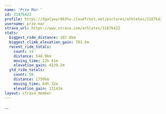 ```yaml
---
name: 'Prze Mar '
id: 31876422
profile: https://dgalywyr863hv.cloudfront.net/pictures/athletes/31876422/22548952/2/large.jpg
username: prze-mar
strava_url: https://www.strava.com/athletes/31876422
stats:
  biggest_ride_distance: 107.8km
  biggest_climb_elevation_gain: 701.6m
  recent_ride_totals:
    count: 14
    distance: 548.9km
    moving_time: 22h 41m
    elevation_gain: 4229.2m
  ytd_ride_totals:
    count: 56
    distance: 1750km
    moving_time: 64h 32m
    elevation_gain: 13143m
layout: strava_member
--- 
```

...
